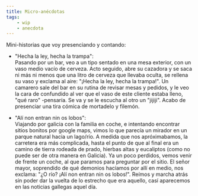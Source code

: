 ```yaml
---
title: Micro-anécdotas
tags: 
    - wip
    - anecdota
---
```

Mini-historias que voy presenciando y contando:  


- "Hecha la ley, hecha la trampa":   
Pasando por un bar, veo a un tipo sentado en una mesa exterior, con un vaso medio vacío de cerveza. Acto seguido, abre su cazadora y se saca ni más ni menos que una litro  de cerveza que llevaba oculta, se rellena su vaso y exclama al aire: "¡Hecha la ley, hecha la trampa!". Un camarero sale del bar en su rutina de revisar mesas y pedidos, y le veo la cara de confundido al ver que el vaso de este cliente estaba lleno, "qué raro" -pensaría. Se va y se le escucha al otro un "jijiji". Acabo de presenciar una tira cómica de mortadelo y filemón.   


- "Alí non entran nin os lobos":    
Viajando por galicia con la familia en coche, e intentando encontrar sitios bonitos por google maps, vimos lo que parecía un mirador en un parque natural hacia un lago/río. A medida que nos apróximabamos, la carretera era más complicada, hasta el punto de que al final era un camino de tierra rodeada de prado, hierbas altas y eucaliptos (como no puede ser de otra manera en Galicia). Ya un poco perdidos, vemos venir de frente un coche, al que paramos para preguntar por el sitio. El señor mayor, soprendido de qué demonios hacíamos por allí en medio, nos exclama: "¿O río? ¡Alí non entran nin os lobos!". Reímos y marcha atrás sin poder dar la vuelta de lo estrecho que era aquello, casí aparecemos en las noticias gallegas aquel día.